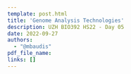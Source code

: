 ```yaml
---
template: post.html
title: 'Genome Analysis Technologies'
description: UZH BIO392 HS22 - Day 05
date: 2022-09-27
authors:
  - "@mbaudis"
pdf_file_name: 
links: []
---
```




<!--more-->

